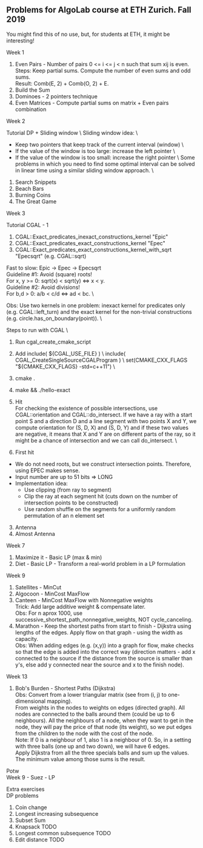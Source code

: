 ## Problems for AlgoLab course at ETH Zurich. Fall 2019 

You might find this of no use, but, for students at ETH, it might be interesting!

Week 1
1. Even Pairs - Number of pairs 0 <= i <= j < n such that sum xij is even. \
  Steps: Keep partial sums. Compute the number of even sums and odd sums. \
  Result: Comb(E, 2) + Comb(O, 2) + E.
2. Build the Sum
3. Dominoes - 2 pointers technique 
4. Even Matrices - Compute partial sums on matrix + Even pairs combination

Week 2

Tutorial DP + Sliding window \ 
Sliding window idea: \
- Keep two pointers that keep track of the current interval (window) \
- If the value of the window is too large: increase the left pointer \
- If the value of the window is too small: increase the right pointer \ 
Some problems in which you need to find some optimal interval can be solved in linear time using a similar sliding window approach. \

1. Search Snippets
2. Beach Bars
3. Burning Coins
4. The Great Game 

Week 3

Tutorial CGAL - 1
1. CGAL::Exact_predicates_inexact_constructions_kernel "Epic"
2. CGAL::Exact_predicates_exact_constructions_kernel "Epec"
3. CGAL::Exact_predicates_exact_constructions_kernel_with_sqrt "Epecsqrt" (e.g. CGAL::sqrt)

Fast to slow: Epic -> Epec -> Epecsqrt \
Guideline #1: Avoid (square) roots! \
For x, y >= 0: sqrt(x) < sqrt(y) <=> x < y. \
Guideline #2: Avoid divisions! \
For b,d > 0: a/b < c/d <=> ad < bc. \

Obs: Use two kernels in one problem: inexact kernel for predicates only (e.g. CGAL::left_turn) and the exact kernel for the non-trivial constructions (e.g. circle.has_on_boundary(point)). \


Steps to run with CGAL \ 
1. Run cgal_create_cmake_script 
2. Add 
 include( ${CGAL_USE_FILE} ) \
 include( CGAL_CreateSingleSourceCGALProgram ) \
set(CMAKE_CXX_FLAGS "${CMAKE_CXX_FLAGS} -std=c++11") \
3. cmake . <br>
4. make && ./hello-exact


1. Hit <br>
  For checking the existence of possible intersections, use CGAL::orientation and CGAL::do_intersect. If we have a ray with a start point S and a direction D and a line segment with two points X and Y, we compute orientation for (S, D, X) and (S, D, Y) and if these two values are negative, it means that X and Y are on different parts of the ray, so it might be a chance of intersection and we can call do_intersect. \ 
2. First hit <br>
- We do not need roots, but we construct intersection points. Therefore, using EPEC makes sense. <br>
- Input number are up to 51 bits => LONG <br>
- Implementation idea: <br>
  - Use clipping (from ray to segment) <br>
  - Clip the ray at each segment hit (cuts down on the number of intersection points to be constructed) <br>
  - Use random shuffle on the segments for a uniformly random permutation of an n element set <br>
3. Antenna
4. Almost Antenna

Week 7
1. Maximize it - Basic LP (max & min)
2. Diet - Basic LP - Transform a real-world problem in a LP formulation 

Week 9
1. Satellites - MinCut
2. Algocoon - MinCost MaxFlow
3. Canteen - MinCost MaxFlow with Nonnegative weights \
  Trick: Add large additive weight & compensate later.\
  Obs: For n aprox 1000, use successive_shortest_path_nonnegative_weights, NOT cycle_canceling.
4. Marathon - Keep the shortest paths from start to finish - Dijkstra using lengths of the edges. Apply flow on that graph - using the width as capacity. \
  Obs: When adding edges (e.g. (x,y)) into a graph for flow, make checks so that the edge is added into the correct way (direction matters - add x connected to the source if the distance from the source is smaller than y's, else add y connected near the source and x to the finish node).

Week 13
1. Bob's Burden - Shortest Paths (Dijkstra) \
  Obs: Convert from a lower triangular matrix (see from (i, j) to one-dimensional mapping). \
  From weights in the nodes to weights on edges (directed graph). All nodes are connected to the balls around them (could be up to 6 neighbours). All the neighbours of a node, when they want to get in the node, they will pay the price of that node (its weight), so we put edges from the children to the node with the cost of the node. \
  Note: If 0 is a neighbour of 1, also 1 is a neighbour of 0. So, in a setting with three balls (one up and two down), we will have 6 edges.   \
  Apply Dijkstra from all the three specials balls and sum up the values. The minimum value among those sums is the result. 

Potw \
Week 9 - Suez - LP

Extra exercises \
DP problems
1. Coin change
2. Longest increasing subsequence
3. Subset Sum
4. Knapsack TODO
5. Longest common subsequence TODO
6. Edit distance TODO
